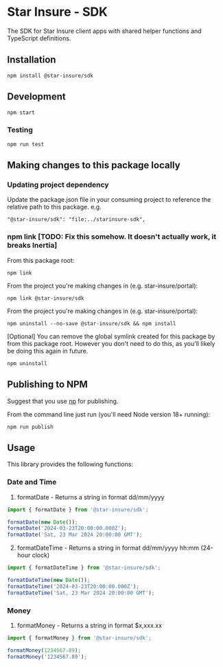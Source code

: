 # Star Insure - SDK

The SDK for Star Insure client apps with shared helper functions and TypeScript definitions.

## Installation
```
npm install @star-insure/sdk
```

## Development
```bash
npm start
```
### Testing
```
npm run test
```

## Making changes to this package locally
### Updating project dependency
Update the package.json file in your consuming project to reference the relative path to this package. e.g.
```
"@star-insure/sdk": "file:../starinsure-sdk",
```

### npm link [TODO: Fix this somehow. It doesn't actually work, it breaks Inertia]
From this package root:
```
npm link
```

From the project you're making changes in (e.g. star-insure/portal):
```
npm link @star-insure/sdk
```

From the project you're making changes in (e.g. star-insure/portal):
```
npm uninstall --no-save @star-insure/sdk && npm install
```

[Optional] You can remove the global symlink created for this package by from this package root.
However you don't need to do this, as you'll likely be doing this again in future.
```
npm uninstall
```

## Publishing to NPM
Suggest that you use [np](https://github.com/sindresorhus/np) for publishing.

From the command line just run (you'll need Node version 18+ running):
```
npm run publish
```

## Usage
This library provides the following functions:

### Date and Time
1. formatDate - Returns a string in format dd/mm/yyyy
```typescript
import { formatDate } from '@star-insure/sdk';

formatDate(new Date());
formatDate('2024-03-23T20:00:00.000Z');
formatDate('Sat, 23 Mar 2024 20:00:00 GMT');
```

2. formatDateTime - Returns a string in format dd/mm/yyyy hh:mm (24-hour clock)
```typescript
import { formatDateTime } from '@star-insure/sdk';

formatDateTime(new Date());
formatDateTime('2024-03-23T20:00:00.000Z');
formatDateTime('Sat, 23 Mar 2024 20:00:00 GMT');
```

### Money
1. formatMoney - Returns a string in format $x,xxx.xx
```typescript
import { formatMoney } from '@star-insure/sdk';

formatMoney(1234567.89);
formatMoney('1234567.89');
```
